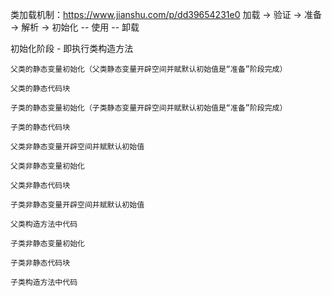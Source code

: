 类加载机制：https://www.jianshu.com/p/dd39654231e0
加载 -> 验证 -> 准备 -> 解析 -> 初始化 -- 使用 -- 卸载



初始化阶段 - 即执行类构造方法

	父类的静态变量初始化（父类静态变量开辟空间并赋默认初始值是“准备”阶段完成）
	
	父类的静态代码块
	
	子类的静态变量初始化（子类静态变量开辟空间并赋默认初始值是“准备”阶段完成）
	
	子类的静态代码块
	
	父类非静态变量开辟空间并赋默认初始值
	
	父类非静态变量初始化
	
	父类非静态代码块
	
	子类非静态变量开辟空间并赋默认初始值
	
	父类构造方法中代码
	
	子类非静态变量初始化
	
	子类非静态代码块
	
	子类构造方法中代码